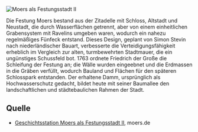 ![Moers als Festungsstadt II](./images/moers-gs/p19.1.jpg#pano)

Die Festung Moers bestand aus der Zitadelle mit Schloss, Altstadt und Neustadt, die durch Wasserflächen getrennt, aber von einem einheitlichen Grabensystem mit Ravelins umgeben waren, wodurch ein nahezu regelmäßiges Fünfeck entstand. Dieses Design, geplant von Simon Stevin nach niederländischer Bauart, verbesserte die Verteidigungsfähigkeit erheblich im Vergleich zur alten, turmbewehrten Stadtmauer, die ein ungünstiges Schussfeld bot. 1763 ordnete Friedrich der Große die Schleifung der Festung an; die Wälle wurden eingeebnet und die Erdmassen in die Gräben verfüllt, wodurch Bauland und Flächen für den späteren Schlosspark entstanden. Der erhaltene Damm, ursprünglich als Hochwasserschutz gedacht, bildet heute mit seiner Baumallee den landschaftlichen und städtebaulichen Rahmen der Stadt.

Quelle
------

* [Geschichtsstation Moers als Festungsstadt II], moers.de

[Geschichtsstation Moers als Festungsstadt II]: https://www.moers.de/leben-moers/geschichtsstation/geschichtsstation-19-moers-als-festungsstadt-ii